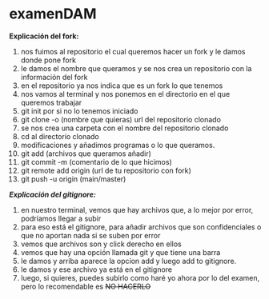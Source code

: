 # examenDAM
**Explicación del fork:**
1. nos fuimos al repositorio el cual queremos hacer un fork y le damos donde pone fork
2. le damos el nombre que queramos y se nos crea un repositorio con la información del fork
3. en el repositorio ya nos indica que es un fork lo que tenemos
4. nos vamos al terminal y nos ponemos en el directorio en el que queremos trabajar
5. git init por si no lo tenemos iniciado
6. git clone -o (nombre que quieras) url del repositorio clonado
7. se nos crea una carpeta con el nombre del repositorio clonado
8. cd al directorio clonado
9. modificaciones y añadimos programas o lo que queramos.
10. git add (archivos que queramos añadir)
11. git commit -m (comentario de lo que hicimos)
12. git remote add origin (url de tu repositorio con fork)
13. git push -u origin (main/master)

***Explicación del gitignore:***

1. en nuestro terminal, vemos que hay archivos que, a lo mejor por error, podríamos llegar a subir
2. para eso está el gitignore, para añadir archivos que son confidenciales o que no aportan nada si se suben por error
3. vemos que archivos son y click derecho en ellos
4. vemos que hay una opción llamada git y que tiene una barra
5. le damos y arriba aparece la opcíon add y luego add to gitignore.
6. le damos y ese archivo ya está en el gitignore
7. luego, si quieres, puedes subirlo como haré yo ahora por lo del examen, pero lo recomendable es ~~NO HACERLO~~